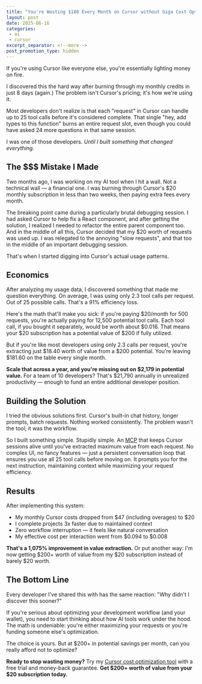 ```yaml
---
title: "You're Wasting $180 Every Month on Cursor without Giga Cost Optimizer"
layout: post
date: 2025-06-16
categories:
 - ai
 - cursor
excerpt_separator: <!--more-->
post_promotion_type: hidden
---
```



If you're using Cursor like everyone else, you're essentially lighting money on fire. 

I discovered this the hard way after burning through my monthly credits in just 8 days (again.) The problem isn't Cursor's pricing; it's how we're using it.

Most developers don't realize is that each "request" in Cursor can handle up to 25 tool calls before it's considered complete. That single "hey, add types to this function" burns an entire request slot, even though you could have asked 24 more questions in that same session.

I was one of those developers. *Until I built something that changed everything.*

<!--more-->

## The $$$ Mistake I Made

Two months ago, I was working on my AI tool when I hit a wall. Not a technical wall — a financial one. I was burning through Cursor's $20 monthly subscription in less than two weeks, then paying extra fees every month.

The breaking point came during a particularly brutal debugging session. I had asked Cursor to help fix a React component, and after getting the solution, I realized I needed to refactor the entire parent component too. And in the middle of all this, Cursor decided that my $20 worth of requests was used up. I was relegated to the annoying "slow requests", and that too in the middle of an important debugging session.

That's when I started digging into Cursor's actual usage patterns.

## Economics

After analyzing my usage data, I discovered something that made me question everything. On average, I was using only 2.3 tool calls per request. Out of 25 possible calls. That's a 91% efficiency loss.

Here's the math that'll make you sick: if you're paying $20/month for 500 requests, you're actually paying for 12,500 potential tool calls. Each tool call, if you bought it separately, would be worth about $0.016. That means your $20 subscription has a potential value of $200 if fully utilized.

But if you're like most developers using only 2.3 calls per request, you're extracting just $18.40 worth of value from a $200 potential. You're leaving $181.60 on the table every single month.

**Scale that across a year, and you're missing out on $2,179 in potential value.** For a team of 10 developers? That's $21,790 annually in unrealized productivity — enough to fund an entire additional developer position.

## Building the Solution

I tried the obvious solutions first. Cursor's built-in chat history, longer prompts, batch requests. Nothing worked consistently. The problem wasn't the tool; it was the workflow.

So I built something simple. Stupidly simple. An [MCP](https://gigamind.dev/cost-optimizer?utm_source=blog&utm_medium=cursor-cost-optimizer&utm_campaign=cursor-cost-optimizer) that keeps Cursor sessions alive until you've extracted maximum value from each request. No complex UI, no fancy features — just a persistent conversation loop that ensures you use all 25 tool calls before moving on. It prompts you for the next instruction, maintaining context while maximizing your request efficiency. 

## Results

After implementing this system:

* My monthly Cursor costs dropped from $47 (including overages) to $20
* I complete projects 3x faster due to maintained context
* Zero workflow interruption — it feels like natural conversation
* My effective cost per interaction went from $0.094 to $0.008

**That's a 1,075% improvement in value extraction.** Or put another way: I'm now getting $200+ worth of value from my $20 subscription instead of barely $20 worth.

## The Bottom Line

Every developer I've shared this with has the same reaction: "Why didn't I discover this sooner?" 

If you're serious about optimizing your development workflow (and your wallet), you need to start thinking about how AI tools work under the hood. The math is undeniable: you're either maximizing your requests or you're funding someone else's optimization.

The choice is yours. But at $200+ in potential savings per month, can you really afford not to optimize?

**Ready to stop wasting money?** Try my [Cursor cost optimization tool](https://gigamind.dev/cost-optimizer?utm_source=blog&utm_medium=cursor-cost-optimizer&utm_campaign=cursor-cost-optimizer) with a free trial and money-back guarantee. **Get $200+ worth of value from your $20 subscription today.**